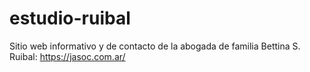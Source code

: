 # estudio-ruibal
Sitio web informativo y de contacto de la abogada de familia Bettina S. Ruibal: https://jasoc.com.ar/
